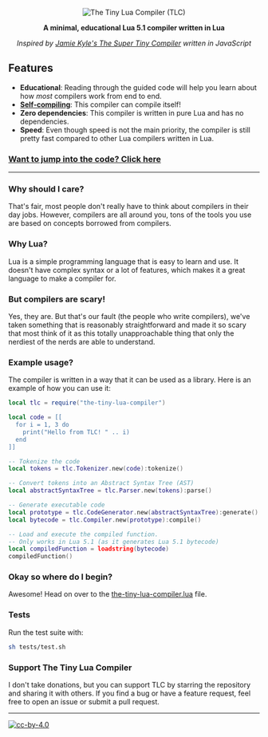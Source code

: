 <div align="center">

![The Tiny Lua Compiler (TLC)](https://github.com/ByteXenon/TinyLua/assets/125568681/41cf5285-e31d-4b27-a8a8-ee83a7300f1f)

**A minimal, educational Lua 5.1 compiler written in Lua**

_Inspired by [Jamie Kyle's The Super Tiny Compiler](https://github.com/jamiebuilds/the-super-tiny-compiler) written in JavaScript_

</div>

## Features

- **Educational**: Reading through the guided code will help you learn about how _most_ compilers work from end to end.
- [**Self-compiling**](<https://en.wikipedia.org/wiki/Self-hosting_(compilers)>): This compiler can compile itself!
- **Zero dependencies**: This compiler is written in pure Lua and has no dependencies.
- **Speed**: Even though speed is not the main priority, the compiler is still pretty fast compared to other Lua compilers written in Lua.

### [Want to jump into the code? Click here](https://github.com/bytexenon/The-Tiny-Lua-Compiler/blob/main/the-tiny-lua-compiler.lua)

---

### Why should I care?

That's fair, most people don't really have to think about compilers in their day
jobs. However, compilers are all around you, tons of the tools you use are based
on concepts borrowed from compilers.

### Why Lua?

Lua is a simple programming language that is easy to learn and use. It doesn't
have complex syntax or a lot of features, which makes it a great language to
make a compiler for.

### But compilers are scary!

Yes, they are. But that's our fault (the people who write compilers), we've
taken something that is reasonably straightforward and made it so scary that
most think of it as this totally unapproachable thing that only the nerdiest of
the nerds are able to understand.

### Example usage?

The compiler is written in a way that it can be used as a library.
Here is an example of how you can use it:

```lua
local tlc = require("the-tiny-lua-compiler")

local code = [[
  for i = 1, 3 do
    print("Hello from TLC! " .. i)
  end
]]

-- Tokenize the code
local tokens = tlc.Tokenizer.new(code):tokenize()

-- Convert tokens into an Abstract Syntax Tree (AST)
local abstractSyntaxTree = tlc.Parser.new(tokens):parse()

-- Generate executable code
local prototype = tlc.CodeGenerator.new(abstractSyntaxTree):generate()
local bytecode = tlc.Compiler.new(prototype):compile()

-- Load and execute the compiled function.
-- Only works in Lua 5.1 (as it generates Lua 5.1 bytecode)
local compiledFunction = loadstring(bytecode)
compiledFunction()
```

### Okay so where do I begin?

Awesome! Head on over to the [the-tiny-lua-compiler.lua](https://github.com/bytexenon/The-Tiny-Lua-Compiler/blob/main/the-tiny-lua-compiler.lua) file.

### Tests

Run the test suite with:

```bash
sh tests/test.sh
```

### Support The Tiny Lua Compiler

I don't take donations, but you can support TLC by starring the repository and sharing it with others.
If you find a bug or have a feature request, feel free to open an issue or submit a pull request.

---

[![cc-by-4.0](https://licensebuttons.net/l/by/4.0/80x15.png)](http://creativecommons.org/licenses/by/4.0/)
